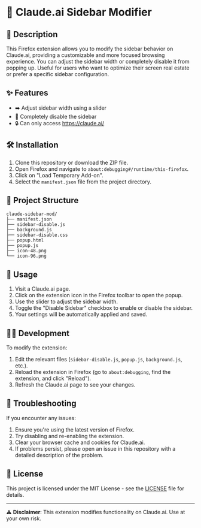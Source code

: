 # 🤖 Claude.ai Sidebar Modifier

## 🎯 Description
This Firefox extension allows you to modify the sidebar behavior on Claude.ai, providing a customizable and more focused browsing experience. You can adjust the sidebar width or completely disable it from popping up. Useful for users who want to optimize their screen real estate or prefer a specific sidebar configuration.

## ✨ Features
- ➡️ Adjust sidebar width using a slider
- 🚫 Completely disable the sidebar
- 🔒 Can only access https://claude.ai/

## 🛠️ Installation
1. Clone this repository or download the ZIP file.
2. Open Firefox and navigate to `about:debugging#/runtime/this-firefox`.
3. Click on "Load Temporary Add-on".
4. Select the `manifest.json` file from the project directory.

## 📁 Project Structure
```
claude-sidebar-mod/
├── manifest.json
├── sidebar-disable.js
├── background.js
├── sidebar-disable.css
├── popup.html
├── popup.js
├── icon-48.png
└── icon-96.png
```

## 🔧 Usage
1. Visit a Claude.ai page.
2. Click on the extension icon in the Firefox toolbar to open the popup.
3. Use the slider to adjust the sidebar width.
4. Toggle the "Disable Sidebar" checkbox to enable or disable the sidebar.
5. Your settings will be automatically applied and saved.

## 👨‍💻 Development
To modify the extension:
1. Edit the relevant files (`sidebar-disable.js`, `popup.js`, `background.js`, etc.).
2. Reload the extension in Firefox (go to `about:debugging`, find the extension, and click "Reload").
3. Refresh the Claude.ai page to see your changes.

## 🐛 Troubleshooting
If you encounter any issues:
1. Ensure you're using the latest version of Firefox.
2. Try disabling and re-enabling the extension.
3. Clear your browser cache and cookies for Claude.ai.
4. If problems persist, please open an issue in this repository with a detailed description of the problem.

## 📄 License
This project is licensed under the MIT License - see the [LICENSE](LICENSE) file for details.

---
⚠️ **Disclaimer**: This extension modifies functionality on Claude.ai. Use at your own risk.